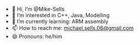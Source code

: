 - 👋 Hi, I’m @Mike-Sells
- 👀 I’m interested in C++, Java, Modelling
- 🌱 I’m currently learning: ARM assembly
- 📫 How to reach me: michael.sells.06@gmail.com
- 😄 Pronouns: he/him

<!---
Mike-Sells/Mike-Sells is a ✨ special ✨ repository because its `README.md` (this file) appears on your GitHub profile.
You can click the Preview link to take a look at your changes.
--->
